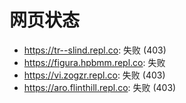 # 网页状态
- https://tr--slind.repl.co: 失败 (403)
- https://figura.hpbmm.repl.co: 失败
- https://vi.zogzr.repl.co: 失败 (403)
- https://aro.flinthill.repl.co: 失败 (403)
